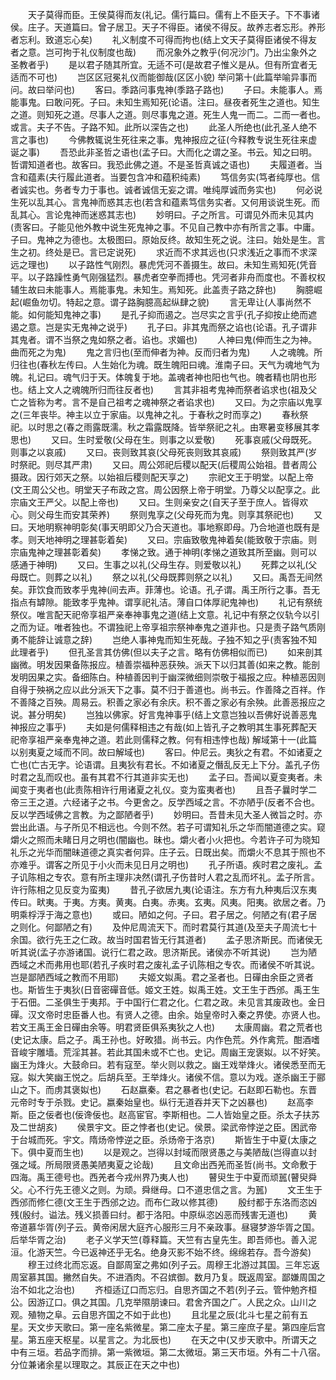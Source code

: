 <!-- { "loadSidebar": true } -->
　　天子莫得而臣。王侯莫得而友(礼记。儒行篇曰。儒有上不臣天子。下不事诸侯。庄子。天道篇曰。曾子居卫。天子不得臣。诸侯不得反。故养志者忘形。养形者忘利。致道忘心矣)
　　礼义制度不可得而拘也(结上文天子莫得臣诸侯不得友者之意。岂可拘于礼仪制度也哉)
　　而况象外之教乎(何况沙门。乃出尘象外之圣教者乎)
　　是以君子随其所宜。无适不可(是故君子惟义是从。但有所宜者无适而不可也)
　　岂区区冠冕礼仪而能御哉(区区小貌)
举问第十(此篇举喻异事而问。故曰举问也)
　　客曰。季路问事鬼神(季路子路也)
　　子曰。未能事人。焉能事鬼。曰敢问死。子曰。未知生焉知死(论语。注曰。昼夜者死生之道也。知生之道。则知死之道。尽事人之道。则尽事鬼之道。死生人鬼一而二。二而一者也。或言。夫子不告。子路不知。此所以深告之也)
　　此圣人所绝也(此孔圣人绝不言之事也)
　　今佛教辄说生死往来之事。鬼神报应之征(今释教专说生死往来虚诞之事)
　　吾恐此非圣哲之语也(孟子曰。大而化之谓之圣。书云。知之曰明。哲谓知道者也。故客曰。我恐此佛之道。不是圣哲真诚之语也)
　　夫履道者。当含和蕴素(夫行履此道者。当要包含冲和蕴积纯素)
　　笃信务实(笃者纯厚也。信者诚实也。务者专力于事也。诚者诚信无妄之谓。唯纯厚诚而务实也)
　　何必说生死以乱其心。言鬼神而惑其志也(若含和蕴素笃信务实者。又何用谈说生死。而乱其心。言论鬼神而迷惑其志也)
　　妙明曰。子之所言。可谓见外而未见其内(责客曰。子能见他外教中说生死鬼神之事。不见自己教中亦有所言之事。中庸。子曰。鬼神之为德也。太极图曰。原始反终。故知生死之说。注曰。始处是生。言生之初。终处是已。言已定说死)
　　求近而不求其远也(只求浅近之事而不求深远之理也)
　　以子路性气刚烈。暴虎凭河不善摄生。故曰。未知生焉知死(凭音平。以子路躁性勇气刚强猛烈。暴虎者空拳而搏也。凭河者非舟而度也。不善权权辅生故曰未能事人。焉能事鬼。未知生。焉知死。此盖责子路之辞也)
　　胸臆崛起(崛鱼勿切。特起之意。谓子路胸臆高起纵肆之貌)
　　言无卑让(人事尚然不能。如何能知鬼神之事)
　　是孔子抑而遏之。岂尽实之言乎(孔子抑按止绝而遮遏之意。岂是实无鬼神之说乎)
　　孔子曰。非其鬼而祭之谄也(论语。孔子谓非其鬼者。谓不当祭之鬼如祭之者。谄也。求媚也)
　　人神曰鬼(伸而生之为神。曲而死之为鬼)
　　鬼之言归也(至而伸者为神。反而归者为鬼)
　　人之魂魄。所归往也(春秋左传曰。人生始化为魂。既生魄阳曰魂。淮南子曰。天气为魂地气为魄。礼记曰。魂气归于天。体魄复于地。盖魂者神也阳也气也。魄者精也阴也形也。结上文人之魂魄所归而往反者也)
　　言其非祖考鬼神而祭者谄求也(祖及父亡之皆称为考。言不是自己祖考之魂神祭之者谄求也)
　　又曰。为之宗庙以鬼享之(三年丧毕。神主以立于家庙。以鬼神之礼。于春秋之时而享之)
　　春秋祭祀。以时思之(春之雨露既濡。秋之霜露既降。皆举祭祀之礼。由寒暑变移展其孝思也)
　　又曰。生时爱敬(父母在生。则事之以爱敬)
　　死事哀戚(父母既死。则事之以哀戚)
　　又曰。丧则致其哀(父母死丧则致其哀戚)
　　祭则致其严(岁时祭祀。则尽其严肃)
　　又曰。周公郊祀后稷以配天(后稷周公始祖。昔者周公摄政。因行郊天之祭。以始祖后稷则配天享之)
　　宗祀文王于明堂。以配上帝(文王周公父也。明堂天子布政之宫。周公因祭上帝于明堂。乃尊父以配享之。此宗庙文王严父。以配上帝也)
　　又曰。生则亲安之(自天子至于庶人。皆得欢心。则父母生而安其荣养)
　　祭则鬼享之(父母死而为鬼。则享其祭祀也)
　　又曰。天地明察神明彰矣(事天明即父乃合天道也。事地察即母。乃合地道也既有是孝。则天地神明之理甚彰着矣)
　　又曰。宗庙致敬鬼神着矣(能致敬于宗庙。则宗庙鬼神之理甚彰着矣)
　　孝悌之致。通于神明(孝悌之道致其所至幽。则可以感通于神明)
　　又曰。生事之以礼(父母生存。则爱敬以礼)
　　死葬之以礼(父母既亡。则葬之以礼)
　　祭之以礼(父母既葬则祭之以礼)
　　又曰。禹吾无间然矣。菲饮食而致孝乎鬼神(间去声。菲薄也。论语。孔子谓。禹王所行之事。吾无指点有罅隙。能致孝乎鬼神。谓享祀礼洁。薄自口体厚祀鬼神也)
　　礼记有祭统祭仪。唯言配天祀帝享祖严亲奉神事鬼之道(结上文意。礼记中有祭之仪轨今以引之而为证。唯者独也。不谓独祀上帝享祖宗祭神奉鬼之道非也。只是责子路气质刚勇不能辞让诚意之辞)
　　岂绝人事神鬼而知生死哉。子独不知之乎(责客独不知此理者乎)
　　但孔圣言其仿佛(但以夫子之言。略有仿佛相似而已)
　　如来剖其幽微。明发因果备陈报应。植善崇福种恶获殃。派天下以归其善(如来之教。能剖发明因果之实。备细陈白。种植善因判于幽深微细则崇敬于福报之应。种植恶因则自得于殃祸之应以此分派天下之事。莫不归于善道也。尚书云。作善降之百祥。作不善降之百殃。周易云。积善之家必有余庆。积不善之家必有余殃。此善恶报应之说。甚分明矣)
　　岂独以佛家。好言鬼神事乎(结上文意岂独以吾佛好说善恶鬼神报应之事乎)
　　夫如是何儒释相违之有哉(如上皆孔子之教明其生事死葬配天祀帝享祖严亲奉鬼神之道。若此则儒释之教。何有相违悖也哉)
解域第十一(此篇以别夷夏之域而不同。故曰解域也)
　　客曰。仲尼云。夷狄之有君。不如诸夏之亡也(亡古无字。论语谓。且夷狄有君长。不如诸夏之僭乱反无上下分。盖孔子伤时君之乱而叹也。虽有其君不行其道非实无也)
　　孟子曰。吾闻以夏变夷者。未闻变于夷者也(此责陈相许行用诸夏之礼仪。变为蛮夷者也)
　　且吾子曩时学二帝三王之道。六经诸子之书。今更舍之。反学西域之言。不亦陋乎(反者不合也。反以学西域佛之言教。为之鄙陋者乎)
　　妙明曰。吾昔未见大圣人微旨之时。亦尝出此语。与子所见不相远也。今则不然。若子可谓知礼乐之华而闇道德之实。窥爝火之照而未睹日月之明也(闇幽也。昧也。爝火者小火把也。今若许子可为晓知礼乐之光华而闇昧道德之真实者何异。庄子云。日既出矣。而爝火不息其于照也不亦难乎。谓客之所见于小火而未见日月之明也)
　　孔子所语。疾时君之废礼。孟子讥陈相之专农。意有所主理非决然(谓孔子伤昔时人君之乱而坏礼。孟子所言。许行陈相之见反变为蛮夷)
　　昔孔子欲居九夷(论语注。东方有九种夷后汉东夷传曰。畎夷。于夷。方夷。黄夷。白夷。赤夷。玄夷。风夷。阳夷。欲居之者。乃明乘桴浮于海之意也)
　　或曰。陋如之何。子曰。君子居之。何陋之有(君子居之则化。何鄙陋之有)
　　及仲尼周流天下。而时君莫行其道(及至夫子周流七十余国。欲行先王之仁政。故当时国君皆无行其道者)
　　孟子思济斯民。而诸侯无听其说(孟子亦游诸国。说行仁君之政。思济斯民。诸侯亦不听其说)
　　岂为陋西域之术而弗用也耶(若孔子疾时君之废礼孟子讥陈相之专农。而诸侯不听其说。岂是鄙陋西域之教而不用耶)
　　夫姬文姒禹。君之圣者也。日磾由余臣之贤者也。斯皆生于夷狄(日音密磾音低。姬文王姓。姒禹王姓。文王生于西邠。禹王生于石佃。二圣俱生于夷邦。于中国行仁君之化。仁君之政。未见言其废政也。金日磾。汉文帝时忠臣番人也。有贤人之德。由余。始皇帝时入秦之界使。亦贤人也。若文王禹王金日磾由余等。明君贤臣俱系夷狄之人也)
　　太康周幽。君之荒者也(史记太康。启之子。禹王孙也。好畋猎。尚书云。内作色荒。外作禽荒。酣酒嗜音峻宇雕墙。荒淫其甚。若此其国未或不亡也。史记。周幽王宠褒姒。以不好笑。幽王为烽火。大鼓命曰。若有寇至。举火则以救之。幽王戏举烽火。诸侯悉至而无寇。姒大笑幽王悦之。后胡兵至。王举烽火。诸侯不信。意以为戏。遂杀幽王于郦山之下。而虏其褒姒也)
　　石赵嬴秦。君之暴者也(史记。石赵即石勒也。东晋元帝时专于杀戮。史记。嬴秦始皇也。纵行无道吞并天下之凶暴也)
　　赵高李斯。臣之佞者也(佞谗佞也。赵高宦官。李斯相也。二人皆始皇之臣。杀太子扶苏及二世胡亥)
　　侯景宇文。臣之悖者也(史记。侯景。梁武帝悖逆之臣。困武帝于台城而死。宇文。隋炀帝悖逆之臣。杀炀帝于洛京)
　　斯皆生于中夏(太康之下。俱中夏而生也)
　　以是观之。岂得以封域而限贤愚之与美陋哉(岂得直以封强之域。所局限贤愚美陋夷夏之论哉)
　　且文命出西羌而圣哲(尚书。文命敷于四海。禹王德号也。西羌者今戎州界乃夷人也)
　　瞽臾生于中夏而顽嚚(瞽臾舜父。心不行先王德义之则。为顽。舜继母。口不道忠信之言。为嚚)
　　文王生于西邠而修仁德(文王生于西邠之边。而布仁政以修其德)
　　殷纣都于东洛而恣凶残(殷纣。谥法。残义损善曰纣。都于洛阳。中原纵恣凶恶而残害无道也)
　　黄帝道慕华胥(列子云。黄帝闲居大庭齐心服形三月不亲政事。昼寝梦游华胥之国。后举华胥之治)
　　老子义学天竺(尊释篇。天竺有古皇先生。即吾师也。善入泥洹。化游天竺。今已返神还乎无名。绝身灭影不始不终。绵绵若存。吾今游矣)
　　穆王过终北而忘返。自鄙周室之弗如(列子云。周穆王北游过其国。三年忘返周室慕其国。撇然自失。不进酒肉。不召嫔御。数月乃复。既返周室。鄙嫌周国之治不如北之治也)
　　齐桓适辽口而忘归。自思齐国之不若(列子云。管仲勉齐桓公。因游辽口。俱之其国。几克举隰朋谏曰。君舍齐国之广。人民之众。山川之观。殖物之阜。云自思齐国之不如于此也)
　　且北星之辰(北斗七星之前有五星。天文步天歌曰。第一座名紫微星。第二座太子星。第三座庶子星。第四座后宫星。第五座天枢星。以星言之。为北辰也)
　　在天之中(又步天歌中。所谓天之中有三垣。若品字而排。第一紫微垣。第二太微垣。第三天市垣。外有二十八宿。分位兼诸余星以理取之。其辰正在天之中也)
